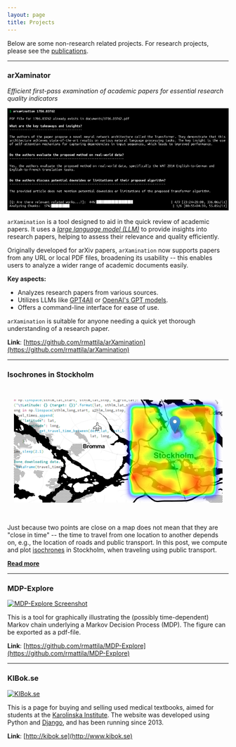 ```yaml
---
layout: page
title: Projects
---
```


Below are some non-research related projects. For research projects, please see the
[publications](/publications).

<hr>

### arXaminator
_Efficient first-pass examination of academic papers for essential research quality indicators_

<p align="center">
    <a href="https://github.com/rmattila/arXamination"><img src="https://github.com/rmattila/arXamination/blob/main/screenshot.png?raw=true"></a>
</p>

`arXamination` is a tool designed to aid in the quick review of academic papers. It uses a [_large language model (LLM)_](https://en.wikipedia.org/wiki/Large_language_model) to provide insights into research papers, helping to assess their relevance and quality efficiently.

Originally developed for arXiv papers, `arXamination` now supports papers from any URL or local PDF files, broadening its usability -- this enables users to analyze a wider range of academic documents easily.

**Key aspects:**

- Analyzes research papers from various sources.
- Utilizes LLMs like [GPT4All](https://gpt4all.io/index.html) or [OpenAI's GPT models](https://openai.com/product).
- Offers a command-line interface for ease of use.

`arXamination` is suitable for anyone needing a quick yet thorough understanding of a research paper.

**Link**: [https://github.com/rmattila/arXamination](https://github.com/rmattila/arXamination)

<hr>

### Isochrones in Stockholm

<br>
<p align="center">
    <a href="/2021/01/15/isochrones/"><img width="475" src="/img/isochrones/header_code2.png"></a>
</p>
<br>

Just because two points are close on a map does not mean that they are "close in time" --
the time to travel from one location to another depends on, e.g., the location of roads
and public transport. In this post, we compute and plot
[isochrones](https://en.wikipedia.org/wiki/Isochrone_map) in Stockholm, when traveling
using public transport.

[**Read more**](/2021/01/15/isochrones/)

<hr>

### MDP-Explore 

[![MDP-Explore Screenshot](https://rmattila.github.io/img/mdp-explore2.png)](https://github.com/rmattila/MDP-Explore)


This is a tool for graphically illustrating the (possibly time-dependent)
Markov chain underlying a Markov Decision Process (MDP). The figure can be
exported as a pdf-file.

**Link**: [https://github.com/rmattila/MDP-Explore](https://github.com/rmattila/MDP-Explore)

<hr>

### KIBok.se

[![KIBok.se](https://rmattila.github.io/img/kibok.png)](http://www.kibok.se)

This is a page for buying and selling used medical textbooks, aimed for students at the
[Karolinska Institute](http://www.ki.se). The website was developed using Python and
[Django](https://www.djangoproject.com), and has been running since 2013.

**Link**: [http://kibok.se](http://www.kibok.se)

